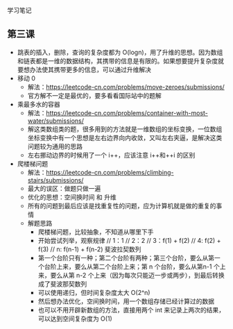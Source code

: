 学习笔记

## 第三课
 + 跳表的插入，删除，查询的复杂度都为 O(logn)，用了升维的思想。因为数组和链表都是一维的数据结构，其携带的信息是有限的。如果想要提升复杂度就要想办法使其携带更多的信息，可以通过升维解决
 + 移动 0 
    + 解法：https://leetcode-cn.com/problems/move-zeroes/submissions/
    + 官方解不一定是最优的，要多看看国际站中的题解
 + 乘最多水的容器
   + 解法：https://leetcode-cn.com/problems/container-with-most-water/submissions/
   + 解这类数组类的题，很多用到的方法就是一维数组的坐标变换，一位数组坐标变换中有一个思想是左右边界向内收敛，又叫左右夹逼，是解决这类问题较为通用的思路
   + 左右挪动边界的时候用了一个 i++，应该注意 i++和++i 的区别 
 + 爬楼梯问题
   + 解法：https://leetcode-cn.com/problems/climbing-stairs/submissions/
   + 最大的误区：做题只做一遍
   + 优化的思想：空间换时间 和 升维
   + 所有的问题到最后应该是找重复性的问题，应为计算机就是做的重复的事情
   + 解题思路
      + 爬楼梯问题，比较抽象，不知道从哪里下手
      + 开始尝试列举，观察规律
          // 1：1
          // 2：2
          // 3：f(1) + f(2)
          // 4: f(2) + f(3)
          // n: f(n-1) + f(n-2)  斐波拉契数列
      + 第一个台阶只有一种；第二个台阶有两种；第三个台阶，要么从第一个台阶上来，要么从第二个台阶上来；第 n 个台阶，要么从第n-1 个上来，要么从第 n-2 个上来（因为每次只能迈一步或两步），到最后转换成了斐波那契数列
      + 可以使用递归，但时间复杂度太大 O(2^n)
      + 然后想办法优化，空间换时间，用一个数组存储已经计算过的数据
      + 也可以不用开辟新数组的方法，直接用两个 int 来记录上两次的结果，可以达到空间复杂度为 O(1)